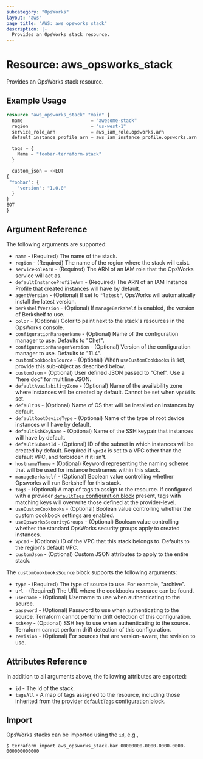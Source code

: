 ```yaml
---
subcategory: "OpsWorks"
layout: "aws"
page_title: "AWS: aws_opsworks_stack"
description: |-
  Provides an OpsWorks stack resource.
---
```


# Resource: aws_opsworks_stack

Provides an OpsWorks stack resource.

## Example Usage

```terraform
resource "aws_opsworks_stack" "main" {
  name                         = "awesome-stack"
  region                       = "us-west-1"
  service_role_arn             = aws_iam_role.opsworks.arn
  default_instance_profile_arn = aws_iam_instance_profile.opsworks.arn

  tags = {
    Name = "foobar-terraform-stack"
  }

  custom_json = <<EOT
{
 "foobar": {
    "version": "1.0.0"
  }
}
EOT
}
```

## Argument Reference

The following arguments are supported:

* `name` - (Required) The name of the stack.
* `region` - (Required) The name of the region where the stack will exist.
* `serviceRoleArn` - (Required) The ARN of an IAM role that the OpsWorks service will act as.
* `defaultInstanceProfileArn` - (Required) The ARN of an IAM Instance Profile that created instances will have by default.
* `agentVersion` - (Optional) If set to `"latest"`, OpsWorks will automatically install the latest version.
* `berkshelfVersion` - (Optional) If `manageBerkshelf` is enabled, the version of Berkshelf to use.
* `color` - (Optional) Color to paint next to the stack's resources in the OpsWorks console.
* `configurationManagerName` - (Optional) Name of the configuration manager to use. Defaults to "Chef".
* `configurationManagerVersion` - (Optional) Version of the configuration manager to use. Defaults to "11.4".
* `customCookbooksSource` - (Optional) When `useCustomCookbooks` is set, provide this sub-object as described below.
* `customJson` - (Optional) User defined JSON passed to "Chef". Use a "here doc" for multiline JSON.
* `defaultAvailabilityZone` - (Optional) Name of the availability zone where instances will be created by default.
  Cannot be set when `vpcId` is set.
* `defaultOs` - (Optional) Name of OS that will be installed on instances by default.
* `defaultRootDeviceType` - (Optional) Name of the type of root device instances will have by default.
* `defaultSshKeyName` - (Optional) Name of the SSH keypair that instances will have by default.
* `defaultSubnetId` - (Optional) ID of the subnet in which instances will be created by default.
  Required if `vpcId` is set to a VPC other than the default VPC, and forbidden if it isn't.
* `hostnameTheme` - (Optional) Keyword representing the naming scheme that will be used for instance hostnames within this stack.
* `manageBerkshelf` - (Optional) Boolean value controlling whether Opsworks will run Berkshelf for this stack.
* `tags` - (Optional) A map of tags to assign to the resource.
  If configured with a provider [`defaultTags` configuration block](https://registry.terraform.io/providers/hashicorp/aws/latest/docs#default_tags-configuration-block) present, tags with matching keys will overwrite those defined at the provider-level.
* `useCustomCookbooks` - (Optional) Boolean value controlling whether the custom cookbook settings are enabled.
* `useOpsworksSecurityGroups` - (Optional) Boolean value controlling whether the standard OpsWorks security groups apply to created instances.
* `vpcId` - (Optional) ID of the VPC that this stack belongs to.
  Defaults to the region's default VPC.
* `customJson` - (Optional) Custom JSON attributes to apply to the entire stack.

The `customCookbooksSource` block supports the following arguments:

* `type` - (Required) The type of source to use. For example, "archive".
* `url` - (Required) The URL where the cookbooks resource can be found.
* `username` - (Optional) Username to use when authenticating to the source.
* `password` - (Optional) Password to use when authenticating to the source. Terraform cannot perform drift detection of this configuration.
* `sshKey` - (Optional) SSH key to use when authenticating to the source. Terraform cannot perform drift detection of this configuration.
* `revision` - (Optional) For sources that are version-aware, the revision to use.

## Attributes Reference

In addition to all arguments above, the following attributes are exported:

* `id` - The id of the stack.
* `tagsAll` - A map of tags assigned to the resource, including those inherited from the provider [`defaultTags` configuration block](https://registry.terraform.io/providers/hashicorp/aws/latest/docs#default_tags-configuration-block).

## Import

OpsWorks stacks can be imported using the `id`, e.g.,

```
$ terraform import aws_opsworks_stack.bar 00000000-0000-0000-0000-000000000000
```

<!-- cache-key: cdktf-0.17.0-pre.15 input-f1446dd0c1132d529f5fdbab26fb7f11b1f0cfa975da30dacba42fe846bb38d6 -->